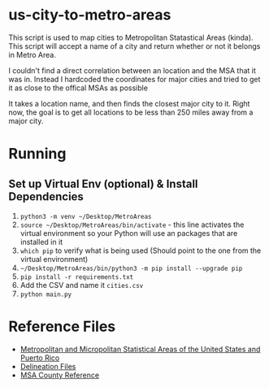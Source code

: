 # us-city-to-metro-areas

This script is used to map cities to Metropolitan Statastical Areas (kinda). This script will accept a name of a city and return whether or not it belongs in Metro Area.

I couldn't find a direct correlation between an location and the MSA that it was in. Instead I hardcoded the coordinates for major cities and tried to get it as close to the offical MSAs as possible

It takes a location name, and then finds the closest major city to it. Right now, the goal is to get all locations to be less than 250 miles away from a major city.

# Running

## Set up Virtual Env (optional) & Install Dependencies

1. ```python3 -m venv ~/Desktop/MetroAreas```
2. ```source ~/Desktop/MetroAreas/bin/activate``` - this line activates the virtual environment so your Python will use an packages that are installed in it
3. ```which pip``` to verify what is being used (Should point to the one from the virtual environment)
4. ```~/Desktop/MetroAreas/bin/python3 -m pip install --upgrade pip```
5. ```pip install -r requirements.txt```
6. Add the CSV and name it `cities.csv`
7. `python main.py`

# Reference Files

- [Metropolitan and Micropolitan Statistical Areas of the United States and Puerto Rico](https://www2.census.gov/geo/maps/metroarea/us_wall/Mar2020/CBSA_WallMap_Mar2020.pdf)
- [Delineation Files](https://www.census.gov/geographies/reference-files/time-series/demo/metro-micro/delineation-files.html)
- [MSA County Reference](https://www2.census.gov/programs-surveys/cbp/technical-documentation/reference/metro-area-geography-reference/msa_county_reference22.txt)



